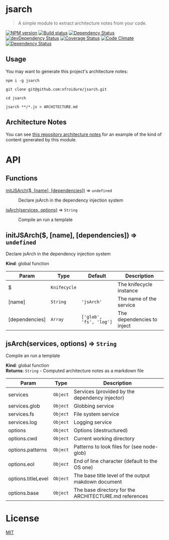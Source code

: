 <!--
# This file is automatically generated by a `metapak`
# module. Do not change it elsewhere, changes would
# be overridden.
-->
# jsarch
> A simple module to extract architecture notes from your code.

[![NPM version](https://badge.fury.io/js/jsarch.svg)](https://npmjs.org/package/jsarch)
[![Build status](https://secure.travis-ci.org/nfroidure/jsarch.svg)](https://travis-ci.org/nfroidure/jsarch)
[![Dependency Status](https://david-dm.org/nfroidure/jsarch.svg)](https://david-dm.org/nfroidure/jsarch)
[![devDependency Status](https://david-dm.org/nfroidure/jsarch/dev-status.svg)](https://david-dm.org/nfroidure/jsarch#info=devDependencies)
[![Coverage Status](https://coveralls.io/repos/nfroidure/jsarch/badge.svg?branch=master)](https://coveralls.io/r/nfroidure/jsarch?branch=master)
[![Code Climate](https://codeclimate.com/github/nfroidure/jsarch.svg)](https://codeclimate.com/github/nfroidure/jsarch)
[![Dependency Status](https://dependencyci.com/github/nfroidure/jsarch/badge)](https://dependencyci.com/github/nfroidure/jsarch)

## Usage

You may want to generate this project's architecture notes:

```
npm i -g jsarch

git clone git@github.com:nfroidure/jsarch.git

cd jsarch

jsarch **/*.js > ARCHITECTURE.md

```

## Architecture Notes

You can see [this repository architecture notes](./ARCHITECTURE.md) for an
 example of the kind of content generated by this module.

# API
## Functions

<dl>
<dt><a href="#initJSArch">initJSArch($, [name], [dependencies])</a> ⇒ <code>undefined</code></dt>
<dd><p>Declare jsArch in the dependency injection system</p>
</dd>
<dt><a href="#jsArch">jsArch(services, options)</a> ⇒ <code>String</code></dt>
<dd><p>Compile an run a template</p>
</dd>
</dl>

<a name="initJSArch"></a>

## initJSArch($, [name], [dependencies]) ⇒ <code>undefined</code>
Declare jsArch in the dependency injection system

**Kind**: global function  

| Param | Type | Default | Description |
| --- | --- | --- | --- |
| $ | <code>Knifecycle</code> |  | The knifecycle instance |
| [name] | <code>String</code> | <code>&#x27;jsArch&#x27;</code> | The name of the service |
| [dependencies] | <code>Array</code> | <code>[&#x27;glob&#x27;, &#x27;fs&#x27;, &#x27;log&#x27;]</code> | The dependencies to inject |

<a name="jsArch"></a>

## jsArch(services, options) ⇒ <code>String</code>
Compile an run a template

**Kind**: global function  
**Returns**: <code>String</code> - Computed architecture notes as a markdown file  

| Param | Type | Description |
| --- | --- | --- |
| services | <code>Object</code> | Services (provided by the dependency injector) |
| services.glob | <code>Object</code> | Globbing service |
| services.fs | <code>Object</code> | File system service |
| services.log | <code>Object</code> | Logging service |
| options | <code>Object</code> | Options (destructured) |
| options.cwd | <code>Object</code> | Current working directory |
| options.patterns | <code>Object</code> | Patterns to look files for (see node-glob) |
| options.eol | <code>Object</code> | End of line character (default to the OS one) |
| options.titleLevel | <code>Object</code> | The base title level of the output makdown document |
| options.base | <code>Object</code> | The base directory for the ARCHITECTURE.md references |


# License
[MIT](https://github.com/nfroidure/jsarch/blob/master/LICENSE)
